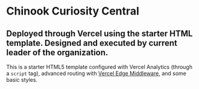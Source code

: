 # Chinook Curiosity Central

Deployed through Vercel using the starter HTML template.
Designed and executed by current leader of the organization.
---
This is a starter HTML5 template configured with Vercel Analytics (through a `script` tag), advanced routing with [Vercel Edge Middleware](https://vercel.com/docs/concepts/functions/edge-middleware), and some basic styles.

